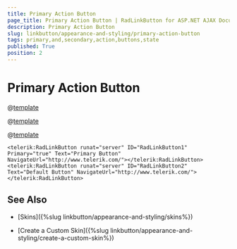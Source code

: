```yaml
---
title: Primary Action Button
page_title: Primary Action Button | RadLinkButton for ASP.NET AJAX Documentation
description: Primary Action Button
slug: linkbutton/appearance-and-styling/primary-action-button
tags: primary,and,secondary,action,buttons,state
published: True
position: 2
---
```


# Primary Action Button

@[template](/_templates/common/primary-action-button.md#intro-base "control: **RadLinkButton**")

@[template](/_templates/common/primary-action-button.md#intro-main "control: **RadLinkButton**")

@[template](/_templates/common/primary-action-button.md#configuration "control: RadLinkButton")

````ASP.NET
<telerik:RadLinkButton runat="server" ID="RadLinkButton1" Primary="true" Text="Primary Button" NavigateUrl="http://www.telerik.com/"></telerik:RadLinkButton>
<telerik:RadLinkButton runat="server" ID="RadLinkButton2" Text="Default Button" NavigateUrl="http://www.telerik.com/"></telerik:RadLinkButton>
````

## See Also

 * [Skins]({%slug linkbutton/appearance-and-styling/skins%})

 * [Create a Custom Skin]({%slug linkbutton/appearance-and-styling/create-a-custom-skin%})
